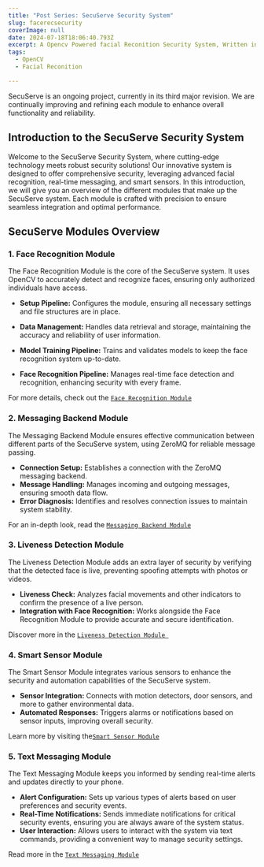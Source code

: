 ```yaml
---
title: "Post Series: SecuServe Security System"
slug: facerecsecurity
coverImage: null
date: 2024-07-18T18:06:40.793Z
excerpt: A Opencv Powered facial Reconition Security System, Written in python
tags:
  - OpenCV
  - Facial Reconition

---
```


<script>
  import Callout from "$lib/components/molecules/Callout.svelte";
  import CodeBlock from "$lib/components/molecules/CodeBlock.svelte";
  import Image from "$lib/components/atoms/Image.svelte";
</script>



<Callout type="warning"> SecuServe is an ongoing project, currently in its third major revision. We are continually improving and refining each module to enhance overall functionality and reliability.</Callout>

## Introduction to the SecuServe Security System

Welcome to the SecuServe Security System, where cutting-edge technology meets robust security solutions! Our innovative system is designed to offer comprehensive security, leveraging advanced facial recognition, real-time messaging, and smart sensors. In this introduction, we will give you an overview of the different modules that make up the SecuServe system. Each module is crafted with precision to ensure seamless integration and optimal performance.


## SecuServe Modules Overview

### 1. Face Recognition Module
The Face Recognition Module is the core of the SecuServe system. It uses OpenCV to accurately detect and recognize faces, ensuring only authorized individuals have access.

- **Setup Pipeline:** Configures the module, ensuring all necessary settings and file structures are in place.

- **Data Management:** Handles data retrieval and storage, maintaining the accuracy and reliability of user information.

- **Model Training Pipeline:** Trains and validates models to keep the face recognition system up-to-date.

- **Face Recognition Pipeline:** Manages real-time face detection and recognition, enhancing security with every frame.

For more details, check out the <a href="">`Face Recognition Module`</a>
### 2. Messaging Backend Module
The Messaging Backend Module ensures effective communication between different parts of the SecuServe system, using ZeroMQ for reliable message passing.

- **Connection Setup:** Establishes a connection with the ZeroMQ messaging backend.
- **Message Handling:** Manages incoming and outgoing messages, ensuring smooth data flow.
- **Error Diagnosis:** Identifies and resolves connection issues to maintain system stability.

For an in-depth look, read the <a href="">`Messaging Backend Module`</a>

### 3. Liveness Detection Module
The Liveness Detection Module adds an extra layer of security by verifying that the detected face is live, preventing spoofing attempts with photos or videos.

- **Liveness Check:** Analyzes facial movements and other indicators to confirm the presence of a live person.
- **Integration with Face Recognition:** Works alongside the Face Recognition Module to provide accurate and secure identification.

Discover more in the <a href="">`Liveness Detection Module `</a>
### 4. Smart Sensor Module
The Smart Sensor Module integrates various sensors to enhance the security and automation capabilities of the SecuServe system.

- **Sensor Integration:** Connects with motion detectors, door sensors, and more to gather environmental data.
- **Automated Responses:** Triggers alarms or notifications based on sensor inputs, improving overall security.

Learn more by visiting the<a href="">`Smart Sensor Module`</a>
### 5. Text Messaging Module
The Text Messaging Module keeps you informed by sending real-time alerts and updates directly to your phone.

- **Alert Configuration:** Sets up various types of alerts based on user preferences and security events.
- **Real-Time Notifications:** Sends immediate notifications for critical security events, ensuring you are always aware of the system status.
- **User Interaction:** Allows users to interact with the system via text commands, providing a convenient way to manage security settings.

Read more in the <a href="">`Text Messaging Module`</a>